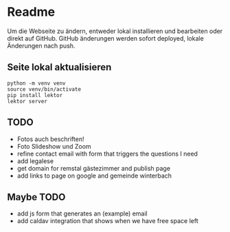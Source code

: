 # Readme

Um die Webseite zu ändern, entweder lokal installieren und bearbeiten oder direkt auf GitHub. GitHub änderungen werden sofort deployed, lokale Änderungen nach push.

## Seite lokal aktualisieren

    python -m venv venv
    source venv/bin/activate
    pip install lektor
    lektor server

## TODO

- Fotos auch beschriften!
- Foto Slideshow und Zoom
- refine contact email with form that triggers the questions I need
- add legalese
- get domain for remstal gästezimmer and publish page
- add links to page on google and gemeinde winterbach

## Maybe TODO

- add js form that generates an (example) email
- add caldav integration that shows when we have free space left
